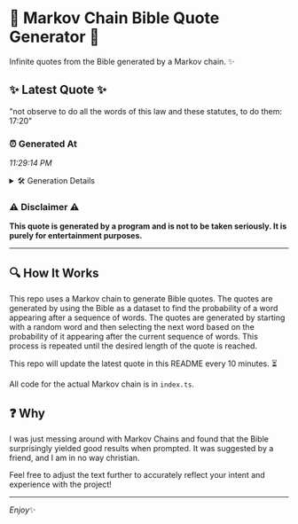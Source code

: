 # 📖 Markov Chain Bible Quote Generator 📖

Infinite quotes from the Bible generated by a Markov chain. ✨

## ✨ Latest Quote ✨
"not observe to do all the words of this law and these statutes, to do them: 17:20"

### ⏰ Generated At
*11:29:14 PM*

<details>
    <summary>🛠️ Generation Details</summary>
    <p>
        <strong>🌱 Seed:</strong> not<br>
        <strong>🔄 Iterations:</strong> 16<br>
        <strong>📜 Context History:</strong><br>[ not ]: observe<br>[ not, observe ]: to<br>[ not, observe, to ]: do<br>[ not, observe, to, do ]: all<br>[ not, observe, to, do, all ]: the<br>[ not, observe, to, do, all, the ]: words<br>[ observe, to, do, all, the, words ]: of<br>[ to, do, all, the, words, of ]: this<br>[ do, all, the, words, of, this ]: law<br>[ all, the, words, of, this, law ]: and<br>[ the, words, of, this, law, and ]: these<br>[ words, of, this, law, and, these ]: statutes,<br>[ of, this, law, and, these, statutes, ]: to<br>[ this, law, and, these, statutes,, to ]: do<br>[ law, and, these, statutes,, to, do ]: them:<br>[ and, these, statutes,, to, do, them: ]: 17:20<br>
    </p>
</details>

### ⚠️ Disclaimer ⚠️
**This quote is generated by a program and is not to be taken seriously. It is purely for entertainment purposes.**

---

## 🔍 How It Works

This repo uses a Markov chain to generate Bible quotes. The quotes are generated by using the Bible as a dataset to find the probability of a word appearing after a sequence of words. The quotes are generated by starting with a random word and then selecting the next word based on the probability of it appearing after the current sequence of words. This process is repeated until the desired length of the quote is reached.

This repo will update the latest quote in this README every 10 minutes. ⏳

All code for the actual Markov chain is in `index.ts`.

## ❓ Why

I was just messing around with Markov Chains and found that the Bible surprisingly yielded good results when prompted. 
It was suggested by a friend, and I am in no way christian.

Feel free to adjust the text further to accurately reflect your intent and experience with the project!

---

*Enjoy*✨
